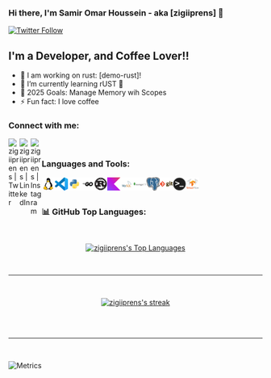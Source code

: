 ### Hi there, I'm Samir Omar Houssein - aka [zigiiprens] 👋 

[![Twitter Follow](https://img.shields.io/twitter/follow/b2sam?color=1DA1F2&logo=twitter&style=for-the-badge)](https://twitter.com/intent/follow?original_referer=https%3A%2F%2Fgithub.com%2Fb2sam&screen_name=b2sam)

## I'm a Developer, and Coffee Lover!!

- 🔭 I am working on rust: [demo-rust]!
- 🌱 I’m currently learning rUST 🤣
- 🥅 2025 Goals: Manage Memory wih Scopes
- ⚡ Fun fact: I love coffee

### Connect with me:

<!-- [<img align="left" alt="codeSTACKr.com" width="22px" src="https://raw.githubusercontent.com/iconic/open-iconic/master/svg/globe.svg" />][website] -->
<!-- [<img align="left" alt="codeSTACKr | YouTube" width="22px" src="https://cdn.jsdelivr.net/npm/simple-icons@v3/icons/youtube.svg" />][youtube] -->
[<img align="left" alt="zigiiprens | Twitter" width="22px" src="https://cdn.jsdelivr.net/npm/simple-icons@v3/icons/twitter.svg" />][twitter]
[<img align="left" alt="zigiiprens | LinkedIn" width="22px" src="https://cdn.jsdelivr.net/npm/simple-icons@v3/icons/linkedin.svg" />][linkedin]
[<img align="left" alt="zigiiprens | Instagram" width="22px" src="https://cdn.jsdelivr.net/npm/simple-icons@v3/icons/instagram.svg" />][instagram]

<br />

### Languages and Tools:

<img align="left" alt="Linux" width="26px" src="https://raw.githubusercontent.com/github/explore/80688e429a7d4ef2fca1e82350fe8e3517d3494d/topics/linux/linux.png" />
<img align="left" alt="Visual Studio Code" width="26px" src="https://raw.githubusercontent.com/github/explore/80688e429a7d4ef2fca1e82350fe8e3517d3494d/topics/visual-studio-code/visual-studio-code.png" />
<img align="left" alt="Python" width="26px" src="https://raw.githubusercontent.com/github/explore/80688e429a7d4ef2fca1e82350fe8e3517d3494d/topics/python/python.png" />
<img align="left" alt="GO" width="26px" src="https://raw.githubusercontent.com/github/explore/80688e429a7d4ef2fca1e82350fe8e3517d3494d/topics/go/go.png" />
<img align="left" alt="GO" width="26px" src="https://raw.githubusercontent.com/github/explore/80688e429a7d4ef2fca1e82350fe8e3517d3494d/topics/rust/rust.png" />
<img align="left" alt="Kotlin" width="26px" src="https://raw.githubusercontent.com/github/explore/80688e429a7d4ef2fca1e82350fe8e3517d3494d/topics/kotlin/kotlin.png" />
<img align="left" alt="MySQL" width="26px" src="https://raw.githubusercontent.com/github/explore/80688e429a7d4ef2fca1e82350fe8e3517d3494d/topics/mysql/mysql.png" />
<img align="left" alt="MongoDB" width="26px" src="https://raw.githubusercontent.com/github/explore/80688e429a7d4ef2fca1e82350fe8e3517d3494d/topics/mongodb/mongodb.png" />
<img align="left" alt="PostgreSQL" width="26px" src="https://raw.githubusercontent.com/github/explore/80688e429a7d4ef2fca1e82350fe8e3517d3494d/topics/postgresql/postgresql.png" />
<img align="left" alt="Git" width="26px" src="https://raw.githubusercontent.com/github/explore/80688e429a7d4ef2fca1e82350fe8e3517d3494d/topics/git/git.png" />
<img align="left" alt="Terminal" width="26px" src="https://raw.githubusercontent.com/github/explore/80688e429a7d4ef2fca1e82350fe8e3517d3494d/topics/terminal/terminal.png" />
<img align="left" alt="Tensorflow" width="26px" src="https://raw.githubusercontent.com/github/explore/80688e429a7d4ef2fca1e82350fe8e3517d3494d/topics/tensorflow/tensorflow.png" />


<br />
<br />


### 📊 GitHub Top Languages:
  
<br/>
<p align="center">
  <a href="https://github.com/zigiiprens/github-readme-stats"><img alt="zigiiprens's Top Languages" src="https://github-readme-stats.vercel.app/api/top-langs/?username=zigiiprens&langs_count=8&count_private=true&layout=donut&theme=react&hide_border=true&bg_color=0D1117" /></a>
</p>
<br />

---

<br />

<p align="center">
    <a href="https://github.com/zigiiprens/github-readme-streak-stats">
        <img title="🔥 Get streak stats for your profile at git.io/streak-stats" alt="zigiiprens's streak" src="https://github-readme-streak-stats.herokuapp.com/?user=zigiiprens&theme=black-ice&hide_border=true&stroke=0000&background=060A0CD0"/>
    </a>
</p>

<br />


<!-- [website]: https://codeSTACKr.com -->
<!-- [course]: http://vsCodeHero.com -->
[twitter]: https://twitter.com/b2sam
<!-- [youtube]: https://youtube.com/codeSTACKr -->
[instagram]: https://instagram.com/zigiiprens
[linkedin]: https://linkedin.com/in/zigiiprens

<br />

---

<br />

![Metrics](https://metrics.lecoq.io/zigiiprens?template=classic&followup=1&config.animated=true)

<br />
